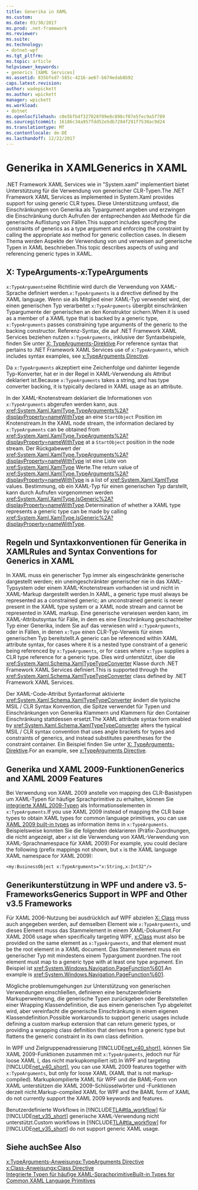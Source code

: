 ```yaml
---
title: Generika in XAML
ms.custom: 
ms.date: 03/30/2017
ms.prod: .net-framework
ms.reviewer: 
ms.suite: 
ms.technology:
- dotnet-wpf
ms.tgt_pltfrm: 
ms.topic: article
helpviewer_keywords:
- generics [XAML Services]
ms.assetid: 835bfed7-585c-4216-ae67-b674edab8b92
caps.latest.revision: 
author: wadepickett
ms.author: wpickett
manager: wpickett
ms.workload:
- dotnet
ms.openlocfilehash: c0e5bfb4f327028f09e8c898cf07e5fec9a5f789
ms.sourcegitcommit: 16186c34a957fdd52e5db7294f291f7530ac9d24
ms.translationtype: MT
ms.contentlocale: de-DE
ms.lasthandoff: 12/22/2017
---
```

# <a name="generics-in-xaml"></a><span data-ttu-id="55a48-102">Generika in XAML</span><span class="sxs-lookup"><span data-stu-id="55a48-102">Generics in XAML</span></span>
<span data-ttu-id="55a48-103">.NET Framework XAML Services wie in "System.xaml" implementiert bietet Unterstützung für die Verwendung von generischer CLR-Typen.</span><span class="sxs-lookup"><span data-stu-id="55a48-103">The .NET Framework XAML Services as implemented in System.Xaml provides support for using generic CLR types.</span></span> <span data-ttu-id="55a48-104">Diese Unterstützung umfasst, die Einschränkungen von Generika als Typargument angeben und erzwingen die Einschränkung durch Aufrufen der entsprechenden `Add` Methode für die generische Auflistung von Fällen.</span><span class="sxs-lookup"><span data-stu-id="55a48-104">This support includes specifying the constraints of generics as a type argument and enforcing the constraint by calling the appropriate `Add` method for generic collection cases.</span></span> <span data-ttu-id="55a48-105">In diesem Thema werden Aspekte der Verwendung von und verweisen auf generische Typen in XAML beschrieben.</span><span class="sxs-lookup"><span data-stu-id="55a48-105">This topic describes aspects of using and referencing generic types in XAML.</span></span>  
  
## <a name="xtypearguments"></a><span data-ttu-id="55a48-106">X: TypeArguments-</span><span class="sxs-lookup"><span data-stu-id="55a48-106">x:TypeArguments</span></span>  
 <span data-ttu-id="55a48-107">`x:TypeArguments`eine Richtlinie wird durch die Verwendung von XAML-Sprache definiert werden.</span><span class="sxs-lookup"><span data-stu-id="55a48-107">`x:TypeArguments` is a directive defined by the XAML language.</span></span> <span data-ttu-id="55a48-108">Wenn sie als Mitglied einer XAML-Typ verwendet wird, der einen generischen Typ verarbeitet `x:TypeArguments` übergibt einschränken Typargumente der generischen an den Konstruktor sichern.</span><span class="sxs-lookup"><span data-stu-id="55a48-108">When it is used as a member of a XAML type that is backed by a generic type, `x:TypeArguments` passes constraining type arguments of the generic to the backing constructor.</span></span> <span data-ttu-id="55a48-109">Referenz-Syntax, die auf .NET Framework XAML Services beziehen nutzen `x:TypeArguments`, inklusive der Syntaxbeispiele, finden Sie unter [X: TypeArguments-Direktive](../../../docs/framework/xaml-services/x-typearguments-directive.md).</span><span class="sxs-lookup"><span data-stu-id="55a48-109">For reference syntax that pertains to .NET Framework XAML Services use of `x:TypeArguments`, which includes syntax examples, see [x:TypeArguments Directive](../../../docs/framework/xaml-services/x-typearguments-directive.md).</span></span>  
  
 <span data-ttu-id="55a48-110">Da `x:TypeArguments` akzeptiert eine Zeichenfolge und dahinter liegende Typ-Konverter, hat er in der Regel in XAML-Verwendung als Attribut deklariert ist.</span><span class="sxs-lookup"><span data-stu-id="55a48-110">Because `x:TypeArguments` takes a string, and has type converter backing, it is typically declared in XAML usage as an attribute.</span></span>  
  
 <span data-ttu-id="55a48-111">In der XAML-Knotenstream deklariert die Informationen von `x:TypeArguments` abgerufen werden kann, aus <xref:System.Xaml.XamlType.TypeArguments%2A?displayProperty=nameWithType> an eine `StartObject` Position im Knotenstream.</span><span class="sxs-lookup"><span data-stu-id="55a48-111">In the XAML node stream, the information declared by `x:TypeArguments` can be obtained from <xref:System.Xaml.XamlType.TypeArguments%2A?displayProperty=nameWithType> at a `StartObject` position in the node stream.</span></span> <span data-ttu-id="55a48-112">Der Rückgabewert der <xref:System.Xaml.XamlType.TypeArguments%2A?displayProperty=nameWithType> ist eine Liste von <xref:System.Xaml.XamlType> Werte.</span><span class="sxs-lookup"><span data-stu-id="55a48-112">The return value of <xref:System.Xaml.XamlType.TypeArguments%2A?displayProperty=nameWithType> is a list of <xref:System.Xaml.XamlType> values.</span></span> <span data-ttu-id="55a48-113">Bestimmung, ob ein XAML-Typ für einen generischen Typ darstellt, kann durch Aufrufen vorgenommen werden <xref:System.Xaml.XamlType.IsGeneric%2A?displayProperty=nameWithType>.</span><span class="sxs-lookup"><span data-stu-id="55a48-113">Determination of whether a XAML type represents a generic type can be made by calling <xref:System.Xaml.XamlType.IsGeneric%2A?displayProperty=nameWithType>.</span></span>  
  
## <a name="rules-and-syntax-conventions-for-generics-in-xaml"></a><span data-ttu-id="55a48-114">Regeln und Syntaxkonventionen für Generika in XAML</span><span class="sxs-lookup"><span data-stu-id="55a48-114">Rules and Syntax Conventions for Generics in XAML</span></span>  
 <span data-ttu-id="55a48-115">In XAML muss ein generischer Typ immer als eingeschränkte generische dargestellt werden; ein uneingeschränkter generischer nie in das XAML-Typsystem oder einem XAML-Knotenstream vorhanden ist und nicht in XAML-Markup dargestellt werden.</span><span class="sxs-lookup"><span data-stu-id="55a48-115">In XAML, a generic type must always be represented as a constrained generic; an unconstrained generic is never present in the XAML type system or a XAML node stream and cannot be represented in XAML markup.</span></span> <span data-ttu-id="55a48-116">Eine generische verwiesen werden kann, im XAML-Attributsyntax für Fälle, in dem es eine Einschränkung geschachtelter Typ einer Generika, indem Sie auf das verwiesen wird `x:TypeArguments`, oder in Fällen, in denen `x:Type` einen CLR-Typ-Verweis für einen generischen Typ bereitstellt.</span><span class="sxs-lookup"><span data-stu-id="55a48-116">A generic can be referenced within XAML attribute syntax, for cases where it is a nested type constraint of a generic being referenced by `x:TypeArguments`, or for cases where `x:Type` supplies a CLR type reference for a generic type.</span></span> <span data-ttu-id="55a48-117">Dies wird unterstützt, über die <xref:System.Xaml.Schema.XamlTypeTypeConverter> Klasse durch .NET Framework XAML Services definiert.</span><span class="sxs-lookup"><span data-stu-id="55a48-117">This is supported through the <xref:System.Xaml.Schema.XamlTypeTypeConverter> class defined by .NET Framework XAML Services.</span></span>  
  
 <span data-ttu-id="55a48-118">Der XAML-Code-Attribut Syntaxformat aktivierte <xref:System.Xaml.Schema.XamlTypeTypeConverter> ändert die typische MSIL / CLR Syntax Konvention, die Spitze verwendet für Typen und Einschränkungen von Generika Klammern und Klammern für den Container Einschränkung stattdessen ersetzt.</span><span class="sxs-lookup"><span data-stu-id="55a48-118">The XAML attribute syntax form enabled by <xref:System.Xaml.Schema.XamlTypeTypeConverter> alters the typical MSIL / CLR syntax convention that uses angle brackets for types and constraints of generics, and instead substitutes parentheses for the constraint container.</span></span> <span data-ttu-id="55a48-119">Ein Beispiel finden Sie unter [X: TypeArguments-Direktive](../../../docs/framework/xaml-services/x-typearguments-directive.md).</span><span class="sxs-lookup"><span data-stu-id="55a48-119">For an example, see [x:TypeArguments Directive](../../../docs/framework/xaml-services/x-typearguments-directive.md).</span></span>  
  
## <a name="generics-and-xaml-2009-features"></a><span data-ttu-id="55a48-120">Generika und XAML 2009-Funktionen</span><span class="sxs-lookup"><span data-stu-id="55a48-120">Generics and XAML 2009 Features</span></span>  
 <span data-ttu-id="55a48-121">Bei Verwendung von XAML 2009 anstelle von mapping des CLR-Basistypen um XAML-Typen für häufige Sprachprimitive zu erhalten, können Sie [integrierte XAML 2009-Typen](../../../docs/framework/xaml-services/built-in-types-for-common-xaml-language-primitives.md) als Informationselementen in `x:TypeArguments`.</span><span class="sxs-lookup"><span data-stu-id="55a48-121">If you use XAML 2009 instead of mapping the CLR base types to obtain XAML types for common language primitives, you can use [XAML 2009 built-in types](../../../docs/framework/xaml-services/built-in-types-for-common-xaml-language-primitives.md) as information items in `x:TypeArguments`.</span></span> <span data-ttu-id="55a48-122">Beispielsweise konnten Sie die folgenden deklarieren (Präfix-Zuordnungen, die nicht angezeigt, aber `x` ist die Verwendung von XAML-Verwendung von XAML-Sprachnamespace für XAML 2009):</span><span class="sxs-lookup"><span data-stu-id="55a48-122">For example, you could declare the following (prefix mappings not shown, but `x` is the XAML language XAML namespace for XAML 2009):</span></span>  
  
```xaml  
<my:BusinessObject x:TypeArguments="x:String,x:Int32"/>  
```  
  
## <a name="generics-support-in-wpf-and-other-v35-frameworks"></a><span data-ttu-id="55a48-123">Generikunterstützung in WPF und andere v3. 5-Frameworks</span><span class="sxs-lookup"><span data-stu-id="55a48-123">Generics Support in WPF and Other v3.5 Frameworks</span></span>  
 <span data-ttu-id="55a48-124">Für XAML 2006-Nutzung bei ausdrücklich auf WPF abzielen [X: Class](../../../docs/framework/xaml-services/x-class-directive.md) muss auch angegeben werden, auf demselben Element wie `x:TypeArguments`, und dieses Element muss das Stammelement in einem XAML-Dokument.</span><span class="sxs-lookup"><span data-stu-id="55a48-124">For XAML 2006 usage when specifically targeting WPF, [x:Class](../../../docs/framework/xaml-services/x-class-directive.md) must also be provided on the same element as `x:TypeArguments`, and that element must be the root element in a XAML document.</span></span> <span data-ttu-id="55a48-125">Das Stammelement muss ein generischer Typ mit mindestens einem Typargument zuordnen.</span><span class="sxs-lookup"><span data-stu-id="55a48-125">The root element must map to a generic type with at least one type argument.</span></span> <span data-ttu-id="55a48-126">Ein Beispiel ist <xref:System.Windows.Navigation.PageFunction%601>.</span><span class="sxs-lookup"><span data-stu-id="55a48-126">An example is <xref:System.Windows.Navigation.PageFunction%601>.</span></span>  
  
 <span data-ttu-id="55a48-127">Mögliche problemumgehungen zur Unterstützung von generischen Verwendungen einschließen, definieren eine benutzerdefinierte Markuperweiterung, die generische Typen zurückgeben oder Bereitstellen einer Wrapping Klassendefinition, die aus einem generischen Typ abgeleitet wird, aber vereinfacht die generische Einschränkung in einem eigenen Klassendefinition.</span><span class="sxs-lookup"><span data-stu-id="55a48-127">Possible workarounds to support generic usages include defining a custom markup extension that can return generic types, or providing a wrapping class definition that derives from a generic type but flattens the generic constraint in its own class definition.</span></span>  
  
 <span data-ttu-id="55a48-128">In WPF und Zielgruppenadressierung [!INCLUDE[net_v40_short](../../../includes/net-v40-short-md.md)], können Sie XAML 2009-Funktionen zusammen mit `x:TypeArguments`, jedoch nur für loose XAML (, das nicht markupkompiliert ist).</span><span class="sxs-lookup"><span data-stu-id="55a48-128">In WPF and targeting [!INCLUDE[net_v40_short](../../../includes/net-v40-short-md.md)], you can use XAML 2009 features together with `x:TypeArguments`, but only for loose XAML (XAML that is not markup-compiled).</span></span> <span data-ttu-id="55a48-129">Markupkompilierte XAML für WPF und die BAML-Form von XAML unterstützen die XAML 2009-Schlüsselwörter und -Funktionen derzeit nicht.</span><span class="sxs-lookup"><span data-stu-id="55a48-129">Markup-compiled XAML for WPF and the BAML form of XAML do not currently support the XAML 2009 keywords and features.</span></span>  
  
 <span data-ttu-id="55a48-130">Benutzerdefinierte Workflows in [!INCLUDE[TLA#tla_workflow](../../../includes/tlasharptla-workflow-md.md)] für [!INCLUDE[net_v35_short](../../../includes/net-v35-short-md.md)] generische XAML-Verwendung nicht unterstützt.</span><span class="sxs-lookup"><span data-stu-id="55a48-130">Custom workflows in [!INCLUDE[TLA#tla_workflow](../../../includes/tlasharptla-workflow-md.md)] for [!INCLUDE[net_v35_short](../../../includes/net-v35-short-md.md)] do not support generic XAML usage.</span></span>  
  
## <a name="see-also"></a><span data-ttu-id="55a48-131">Siehe auch</span><span class="sxs-lookup"><span data-stu-id="55a48-131">See Also</span></span>  
 [<span data-ttu-id="55a48-132">x:TypeArguments-Anweisung</span><span class="sxs-lookup"><span data-stu-id="55a48-132">x:TypeArguments Directive</span></span>](../../../docs/framework/xaml-services/x-typearguments-directive.md)  
 [<span data-ttu-id="55a48-133">x:Class-Anweisung</span><span class="sxs-lookup"><span data-stu-id="55a48-133">x:Class Directive</span></span>](../../../docs/framework/xaml-services/x-class-directive.md)  
 [<span data-ttu-id="55a48-134">Integrierte Typen für häufige XAML-Sprachprimitive</span><span class="sxs-lookup"><span data-stu-id="55a48-134">Built-in Types for Common XAML Language Primitives</span></span>](../../../docs/framework/xaml-services/built-in-types-for-common-xaml-language-primitives.md)

